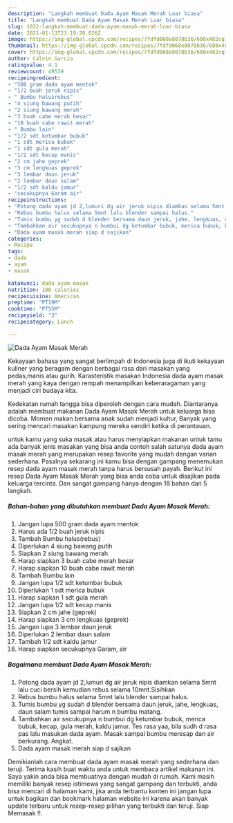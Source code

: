 ```yaml
---
description: "Langkah membuat Dada Ayam Masak Merah Luar biasa"
title: "Langkah membuat Dada Ayam Masak Merah Luar biasa"
slug: 1032-langkah-membuat-dada-ayam-masak-merah-luar-biasa
date: 2021-01-13T23:19:20.026Z
image: https://img-global.cpcdn.com/recipes/7fdfd068e8078b36/680x482cq70/dada-ayam-masak-merah-foto-resep-utama.jpg
thumbnail: https://img-global.cpcdn.com/recipes/7fdfd068e8078b36/680x482cq70/dada-ayam-masak-merah-foto-resep-utama.jpg
cover: https://img-global.cpcdn.com/recipes/7fdfd068e8078b36/680x482cq70/dada-ayam-masak-merah-foto-resep-utama.jpg
author: Calvin Garcia
ratingvalue: 4.1
reviewcount: 49539
recipeingredient:
- "500 gram dada ayam mentok"
- "1/2 buah jeruk nipis"
- " Bumbu halusrebus"
- "4 siung bawang putih"
- "2 siung bawang merah"
- "3 buah cabe merah besar"
- "10 buah cabe rawit merah"
- " Bumbu lain"
- "1/2 sdt ketumbar bubuk"
- "1 sdt merica bubuk"
- "1 sdt gula merah"
- "1/2 sdt kecap manis"
- "2 cm jahe geprek"
- "3 cm lengkuas geprek"
- "3 lembar daun jeruk"
- "2 lembar daun salam"
- "1/2 sdt kaldu jamur"
- "secukupnya Garam air"
recipeinstructions:
- "Potong dada ayam jd 2,lumuri dg air jeruk nipis diamkan selama 5mnt lalu cuci bersih kemudian rebus selama 10mnt.Sisihkan"
- "Rebus bumbu halus selama 5mnt lalu blender sampai halus."
- "Tumis bumbu yg sudah d blender bersama daun jeruk, jahe, lengkuas, daun salam tumis sampai harum n bumbu matang."
- "Tambahkan air secukupnya n bumbui dg ketumbar bubuk, merica bubuk, kecap, gula merah, kaldu jamur. Tes rasa yaa, bila sudh d rasa pas lalu masukan dada ayam. Masak sampai bumbu meresap dan air berkurang. Angkat."
- "Dada ayam masak merah siap d sajikan"
categories:
- Recipe
tags:
- dada
- ayam
- masak

katakunci: dada ayam masak 
nutrition: 100 calories
recipecuisine: American
preptime: "PT19M"
cooktime: "PT55M"
recipeyield: "3"
recipecategory: Lunch

---
```



![Dada Ayam Masak Merah](https://img-global.cpcdn.com/recipes/7fdfd068e8078b36/680x482cq70/dada-ayam-masak-merah-foto-resep-utama.jpg)

Kekayaan bahasa yang sangat berlimpah di Indonesia juga di ikuti kekayaan kuliner yang beragam dengan berbagai rasa dari masakan yang pedas,manis atau gurih. Karasteristik masakan Indonesia dada ayam masak merah yang kaya dengan rempah menampilkan keberaragaman yang menjadi ciri budaya kita.


Kedekatan rumah tangga bisa diperoleh dengan cara mudah. Diantaranya adalah membuat makanan Dada Ayam Masak Merah untuk keluarga bisa dicoba. Momen makan bersama anak sudah menjadi kultur, Banyak yang sering mencari masakan kampung mereka sendiri ketika di perantauan.



untuk kamu yang suka masak atau harus menyiapkan makanan untuk tamu ada banyak jenis masakan yang bisa anda contoh salah satunya dada ayam masak merah yang merupakan resep favorite yang mudah dengan varian sederhana. Pasalnya sekarang ini kamu bisa dengan gampang menemukan resep dada ayam masak merah tanpa harus bersusah payah.
Berikut ini resep Dada Ayam Masak Merah yang bisa anda coba untuk disajikan pada keluarga tercinta. Dan sangat gampang hanya dengan 18 bahan dan 5 langkah.


<!--inarticleads1-->

##### Bahan-bahan yang dibutuhkan membuat Dada Ayam Masak Merah:

1. Jangan lupa 500 gram dada ayam mentok
1. Harus ada 1/2 buah jeruk nipis
1. Tambah  Bumbu halus(rebus)
1. Diperlukan 4 siung bawang putih
1. Siapkan 2 siung bawang merah
1. Harap siapkan 3 buah cabe merah besar
1. Harap siapkan 10 buah cabe rawit merah
1. Tambah  Bumbu lain
1. Jangan lupa 1/2 sdt ketumbar bubuk
1. Diperlukan 1 sdt merica bubuk
1. Harap siapkan 1 sdt gula merah
1. Jangan lupa 1/2 sdt kecap manis
1. Siapkan 2 cm jahe (geprek)
1. Harap siapkan 3 cm lengkuas (geprek)
1. Jangan lupa 3 lembar daun jeruk
1. Diperlukan 2 lembar daun salam
1. Tambah 1/2 sdt kaldu jamur
1. Harap siapkan secukupnya Garam, air




<!--inarticleads2-->

##### Bagaimana membuat  Dada Ayam Masak Merah:

1. Potong dada ayam jd 2,lumuri dg air jeruk nipis diamkan selama 5mnt lalu cuci bersih kemudian rebus selama 10mnt.Sisihkan
1. Rebus bumbu halus selama 5mnt lalu blender sampai halus.
1. Tumis bumbu yg sudah d blender bersama daun jeruk, jahe, lengkuas, daun salam tumis sampai harum n bumbu matang.
1. Tambahkan air secukupnya n bumbui dg ketumbar bubuk, merica bubuk, kecap, gula merah, kaldu jamur. Tes rasa yaa, bila sudh d rasa pas lalu masukan dada ayam. Masak sampai bumbu meresap dan air berkurang. Angkat.
1. Dada ayam masak merah siap d sajikan




Demikianlah cara membuat dada ayam masak merah yang sederhana dan teruji. Terima kasih buat waktu anda untuk membaca artikel makanan ini. Saya yakin anda bisa membuatnya dengan mudah di rumah. Kami masih memiliki banyak resep istimewa yang sangat gampang dan terbukti, anda bisa mencari di halaman kami, jika anda terbantu konten ini jangan lupa untuk bagikan dan bookmark halaman website ini karena akan banyak update terbaru untuk resep-resep pilihan yang terbukti dan teruji. Siap Memasak !!. 
